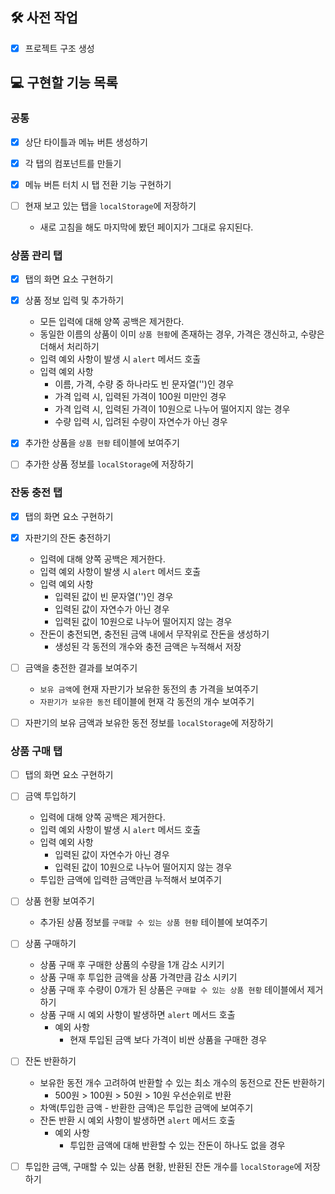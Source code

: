 ## 🛠 사전 작업
- [x] 프로젝트 구조 생성

## 💻 구현할 기능 목록
### 공통
- [x] 상단 타이틀과 메뉴 버튼 생성하기

- [x] 각 탭의 컴포넌트를 만들기

- [x] 메뉴 버튼 터치 시 탭 전환 기능 구현하기

- [ ] 현재 보고 있는 탭을 `localStorage`에 저장하기
  - 새로 고침을 해도 마지막에 봤던 페이지가 그대로 유지된다.

### 상품 관리 탭
- [x] 탭의 화면 요소 구현하기

- [x] 상품 정보 입력 및 추가하기
  - 모든 입력에 대해 양쪽 공백은 제거한다.
  - 동일한 이름의 상품이 이미 `상품 현황`에 존재하는 경우, 가격은 갱신하고, 수량은 더해서 처리하기
  - 입력 예외 사항이 발생 시 `alert` 메서드 호출
  - 입력 예외 사항
    - 이름, 가격, 수량 중 하나라도 빈 문자열('')인 경우
    - 가격 입력 시, 입력된 가격이 100원 미만인 경우
    - 가격 입력 시, 입력된 가격이 10원으로 나누어 떨어지지 않는 경우
    - 수량 입력 시, 입려된 수량이 자연수가 아닌 경우

- [x] 추가한 상품을 `상품 현황` 테이블에 보여주기

- [ ] 추가한 상품 정보를 `localStorage`에 저장하기

### 잔동 충전 탭
- [x] 탭의 화면 요소 구현하기

- [x] 자판기의 잔돈 충전하기
  - 입력에 대해 양쪽 공백은 제거한다.
  - 입력 예외 사항이 발생 시 `alert` 메서드 호출
  - 입력 예외 사항
    - 입력된 값이 빈 문자열('')인 경우
    - 입력된 값이 자연수가 아닌 경우
    - 입력된 값이 10원으로 나누어 떨어지지 않는 경우
  - 잔돈이 충전되면, 충전된 금액 내에서 무작위로 잔돈을 생성하기
    - 생성된 각 동전의 개수와 충전 금액은 누적해서 저장

- [ ] 금액을 충전한 결과를 보여주기
  - `보유 금액`에 현재 자판기가 보유한 동전의 총 가격을 보여주기
  - `자판기가 보유한 동전` 테이블에 현재 각 동전의 개수 보여주기

- [ ] 자판기의 보유 금액과 보유한 동전 정보를 `localStorage`에 저장하기

### 상품 구매 탭
- [ ] 탭의 화면 요소 구현하기

- [ ] 금액 투입하기
  - 입력에 대해 양쪽 공백은 제거한다.
  - 입력 예외 사항이 발생 시 `alert` 메서드 호출
  - 입력 예외 사항
    - 입력된 값이 자연수가 아닌 경우
    - 입력된 값이 10원으로 나누어 떨어지지 않는 경우
  - 투입한 금액에 입력한 금액만큼 누적해서 보여주기

- [ ] 상품 현황 보여주기
  - 추가된 상품 정보를 `구매할 수 있는 상품 현황` 테이블에 보여주기

- [ ] 상품 구매하기
  - 상품 구매 후 구매한 상품의 수량을 1개 감소 시키기
  - 상품 구매 후 투입한 금액을 상품 가격만큼 감소 시키기
  - 상품 구매 후 수량이 0개가 된 상품은 `구매할 수 있는 상품 현황` 테이블에서 제거하기
  - 상품 구매 시 예외 사항이 발생하면 `alert` 메서드 호출
    - 예외 사항
      - 현재 투입된 금액 보다 가격이 비싼 상품을 구매한 경우

- [ ] 잔돈 반환하기
  - 보유한 동전 개수 고려하여 반환할 수 있는 최소 개수의 동전으로 잔돈 반환하기
    - 500원 > 100원 > 50원 > 10원 우선순위로 반환
  - 차액(투입한 금액 - 반환한 금액)은 투입한 금액에 보여주기
  - 잔돈 반환 시 예외 사항이 발생하면 `alert` 메서드 호출
    - 예외 사항
      - 투입한 금액에 대해 반환할 수 있는 잔돈이 하나도 없을 경우

- [ ] 투입한 금액, 구매할 수 있는 상품 현황, 반환된 잔돈 개수를 `localStorage`에 저장하기
